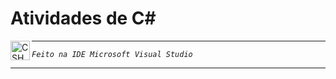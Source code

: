 # Atividades de C#

<p>
    <img
        align="left"
        title="CSHARP"
        width=31px
        src="https://cdn.jsdelivr.net/gh/devicons/devicon@latest/icons/csharp/csharp-original.svg" 
    />
</p>

---

*`Feito na IDE Microsoft Visual Studio`*

---